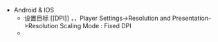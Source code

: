 - Android & IOS
	- 设置目标 [[DPI]] ，，Player Settings->Resolution and Presentation->Resolution Scaling Mode : Fixed DPI
	-